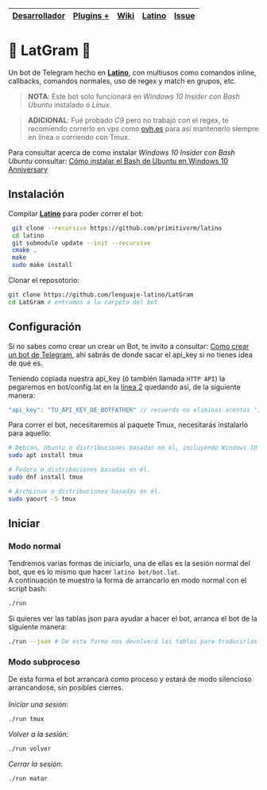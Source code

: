 |  [Desarrollador](https://telegram.me/jarriz)    |    <b>[Plugins +](https://github.com/jarriztg/Plugins-LatGram)</b>    |    [Wiki](https://github.com/lenguaje-latino/LatGram/wiki) | [Latino](https://github.com/primitivorm/latino)   |    [Issue](https://github.com/lenguaje-latino/LatGram/issues/new) |
|----|----|----|----|----|

# :robot: LatGram :robot:


Un bot de Telegram hecho en <b>[Latino](https://github.com/primitivorm/latino)</b>, con multiusos como comandos inline, callbacks, comandos normales, uso de regex y match en grupos, etc.

><b>NOTA</b>: Este bot solo funcionará en <i>Windows 10 Insider con Bash Ubuntu</i> instalado ó <i>Linux</i>.

><b>ADICIONAL</b>: Fué probado <i>C9</i> pero no trabajó con el regex, te recomiendo correrlo en vps como [ovh.es](https://ovh.es) para así mantenerlo siempre en línea o corriendo con Tmux.

Para consultar acerca de como instalar <i>Windows 10 Insider con Bash Ubuntu</i> consultar: [Cómo instalar el Bash de Ubuntu en Windows 10 Anniversary](https://winphonemetro.com/2016/08/como-instalar-bash-ubuntu-windows-10-anniversary)

## Instalación
Compilar <b>[Latino](https://github.com/primitivorm/latino)</b> para poder correr el bot:

```bash
 git clone --recursive https://github.com/primitivorm/latino
 cd latino
 git submodule update --init --recursive
 cmake .
 make
 sudo make install
```

Clonar el reposotorio:
```bash
git clone https://github.com/lenguaje-latino/LatGram
cd LatGram # entramos a la carpeta del bot
```

## Configuración

Si no sabes como crear un crear un Bot, te invito a consultar: [Como crear un bot de Telegram](https://github.com/lenguaje-latino/LatGram/wiki/Como-crear-un-bot-de-Telegram), ahí sabrás de donde sacar el api_key si no tienes idea de qué es.

Teniendo copiada nuestra api_key (ó también llamada `HTTP API`) la pegaremos en bot/config.lat en la [línea 2](https://github.com/lenguaje-latino/LatGram/blob/master/bot/config.lat#L2) quedando así, de la siguiente manera:
```C
"api_key": "TU_API_KEY_DE_BOTFATHER" // recuerda no eliminas acentos ',' ni nada.
```

Para correr el bot, necesitaremos al paquete Tmux, necesitarás instalarlo para aquello:
```bash
# Debian, Ubuntu o distribuciones basadas en él, incluyendo Windows 10 Insider Bash Ubuntu.
sudo apt install tmux

# Fedora o distribuciones basadas en él.
sudo dnf install tmux

# ArchLinux o distribuciones basadas en él.
sudo yaourt -S tmux
```

## Iniciar

### Modo normal

Tendremos varias formas de iniciarlo, una de ellas es la sesión normal del bot, que es lo mismo que hacer `latino bot/bot.lat`.
<br>A continuación te muestro la forma de arrancarlo en modo normal con el script bash:
```bash
./run
```

Si quieres ver las tablas json para ayudar a hacer el bot, arranca el bot de la siguiente manera:
```bash
./run --json # De esta forma nos devolverá las tablas para traducirlas
```


### Modo subproceso
De esta forma el bot arrancará como proceso y estará de modo silencioso arrancandose, sin posibles cierres.
<br><br>
<i>Iniciar una sesión</i>:
```bash
./run tmux
```

<i>Volver a la sesión</i>:
```bash
./run volver
```

<i>Cerrar la sesión</i>:
```bash
./run matar
```

